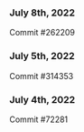 ### July 8th, 2022

Commit #262209

### July 5th, 2022

Commit #314353


### July 4th, 2022

Commit #72281
